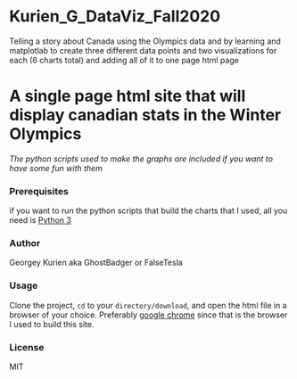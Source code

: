 # Kurien_G_DataViz_Fall2020
Telling a story about Canada using the Olympics data and by learning and matplotlab to create three different data points and two visualizations for each (6 charts total) and adding all of it to one page html page
<h1> A single page html site that will display canadian stats in the Winter Olympics</h1>

*The python scripts used to make the graphs are included if you want to have some fun with them*

### Prerequisites
if you want to run the python scripts that build the charts that I used, all you need is [Python 3](https://www.python.org/downloads/releases/3.0) 

### Author
Georgey Kurien aka GhostBadger or FalseTesla

### Usage
Clone the project, <code>cd</code> to your `directory/download`, and open the html file in a browser of your choice. Preferably [google chrome](https://www.google.com/intl/en_ca/chrome/) since that is the browser I used to build this site.

### License
MIT


